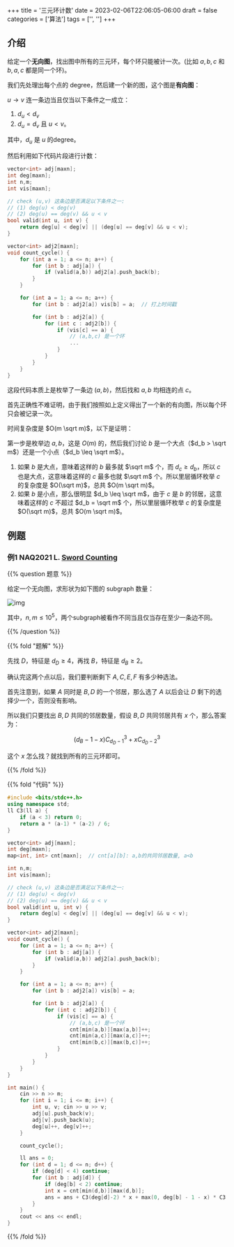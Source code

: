 +++
title = '三元环计数'
date = 2023-02-06T22:06:05-06:00
draft = false
categories = ['算法']
tags = ['', '']
+++

## 介绍

给定一个**无向图**，找出图中所有的三元环，每个环只能被计一次。(比如 $a,b,c$ 和 $b,a,c$ 都是同一个环)。

我们先处理出每个点的 degree，然后建一个新的图，这个图是**有向图**：

$u \rightarrow v$ 连一条边当且仅当以下条件之一成立：

1. $d_u < d_v$
2. $d_u = d_v$ 且 $u<v$。

其中，$d_u$ 是 $u$ 的degree。

然后利用如下代码片段进行计数：

```cpp
vector<int> adj[maxn];
int deg[maxn];
int n,m;
int vis[maxn];

// check (u,v) 这条边是否满足以下条件之一: 
// (1) deg(u) < deg(v)
// (2) deg(u) == deg(v) && u < v
bool valid(int u, int v) {
    return deg[u] < deg[v] || (deg[u] == deg[v] && u < v);
}

vector<int> adj2[maxn];
void count_cycle() {
    for (int a = 1; a <= n; a++) {
        for (int b : adj[a]) {
            if (valid(a,b)) adj2[a].push_back(b);
        }
    }

    for (int a = 1; a <= n; a++) {
        for (int b : adj2[a]) vis[b] = a;  // 打上时间戳

        for (int b : adj2[a]) {
            for (int c : adj2[b]) {
                if (vis[c] == a) {
                    // (a,b,c) 是一个环
                    ...
                }
            }
        }
    }
}
```

这段代码本质上是枚举了一条边 $(a,b)$，然后找和 $a,b$ 均相连的点 $c$。

首先正确性不难证明，由于我们按照如上定义得出了一个新的有向图，所以每个环只会被记录一次。

时间复杂度是 $O(m \sqrt m)$，以下是证明：

第一步是枚举边 $a,b$，这是 $O(m)$ 的，然后我们讨论 $b$ 是一个大点（$d_b > \sqrt m$）还是一个小点（$d_b \leq \sqrt m$）。

1. 如果 $b$ 是大点，意味着这样的 $b$ 最多就 $\sqrt m$ 个，而 $d_c \geq d_b$，所以 $c$ 也是大点，这意味着这样的 $c$ 最多也就 $\sqrt m$ 个。所以里层循环枚举 $c$ 的复杂度是 $O(\sqrt m)$，总共 $O(m \sqrt m)$。
2. 如果 $b$ 是小点，那么很明显 $d_b \leq \sqrt m$，由于 $c$ 是 $b$ 的邻居，这意味着这样的 $c$ 不超过 $d_b = \sqrt m$ 个，所以里层循环枚举 $c$ 的复杂度是 $O(\sqrt m)$，总共 $O(m \sqrt m)$。

## 例题

### 例1 NAQ2021 L. [Sword Counting](https://vjudge.net/contest/540480#problem/L)

{{% question 题意 %}}

给定一个无向图，求形状为如下图的 subgraph 数量：

![img](/images/095/1.png)

其中，$n,m \leq 10^5$，两个subgraph被看作不同当且仅当存在至少一条边不同。

{{% /question %}}


{{% fold "题解" %}}

先找 $D$，特征是 $d_D \geq 4$，再找 $B$，特征是 $d_B \geq 2$。

确认完这两个点以后，我们要判断剩下 $A,C,E,F$ 有多少种选法。

首先注意到，如果 $A$ 同时是 $B,D$ 的一个邻居，那么选了 $A$ 以后会让 $D$ 剩下的选择少一个，否则没有影响。

所以我们只要找出 $B,D$ 共同的邻居数量，假设 $B,D$ 共同邻居共有 $x$ 个，那么答案为：

$$(d_B-1-x)C_{d_D-1}^3 + xC_{d_D-2}^3$$

这个 $x$ 怎么找？就找到所有的三元环即可。

{{% /fold %}}


{{% fold "代码" %}}

```cpp
#include <bits/stdc++.h>
using namespace std;
ll C3(ll a) {
    if (a < 3) return 0;
    return a * (a-1) * (a-2) / 6;
}

vector<int> adj[maxn];
int deg[maxn];
map<int, int> cnt[maxn];  // cnt[a][b]: a,b的共同邻居数量, a<b

int n,m;
int vis[maxn];

// check (u,v) 这条边是否满足以下条件之一: 
// (1) deg(u) < deg(v)
// (2) deg(u) == deg(v) && u < v
bool valid(int u, int v) {
    return deg[u] < deg[v] || (deg[u] == deg[v] && u < v);
}

vector<int> adj2[maxn];
void count_cycle() {
    for (int a = 1; a <= n; a++) {
        for (int b : adj[a]) {
            if (valid(a,b)) adj2[a].push_back(b);
        }
    }

    for (int a = 1; a <= n; a++) {
        for (int b : adj2[a]) vis[b] = a;

        for (int b : adj2[a]) {
            for (int c : adj2[b]) {
                if (vis[c] == a) {
                    // (a,b,c) 是一个环
                    cnt[min(a,b)][max(a,b)]++;
                    cnt[min(a,c)][max(a,c)]++;
                    cnt[min(b,c)][max(b,c)]++;
                }
            }
        }
    }
}

int main() {
    cin >> n >> m;
    for (int i = 1; i <= m; i++) {
        int u, v; cin >> u >> v;
        adj[u].push_back(v);
        adj[v].push_back(u);
        deg[u]++, deg[v]++;
    }

    count_cycle();

    ll ans = 0;
    for (int d = 1; d <= n; d++) {
        if (deg[d] < 4) continue;
        for (int b : adj[d]) {
            if (deg[b] < 2) continue;
            int x = cnt[min(d,b)][max(d,b)];
            ans = ans + C3(deg[d]-2) * x + max(0, deg[b] - 1 - x) * C3(deg[d]-1);
        }
    }
    cout << ans << endl;
}
```

{{% /fold %}}
